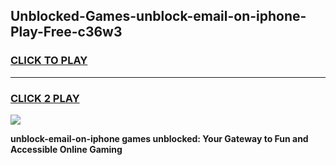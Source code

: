 
## Unblocked-Games-unblock-email-on-iphone-Play-Free-c36w3
<h3>
<a href="https://premium76.site?title=unblock-email-on-iphone&ref=23A">CLICK TO PLAY</a></h3>
<hr>

<h3>
<a href="https://premium76.site?title=unblock-email-on-iphone&ref=23A">CLICK 2 PLAY</a>
  
</h3>

<a href="https://premium76.site?title=unblock-email-on-iphone&ref=23A"><img src="https://clearcache.store/games.png"></a>


**unblock-email-on-iphone games unblocked: Your Gateway to Fun and Accessible Online Gaming**
